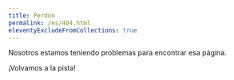 ```yaml
---
title: Perdón
permalink: /es/404.html
eleventyExcludeFromCollections: true
---
```


Nosotros estamos teniendo problemas para encontrar esa página.

¡Volvamos a la pista!
